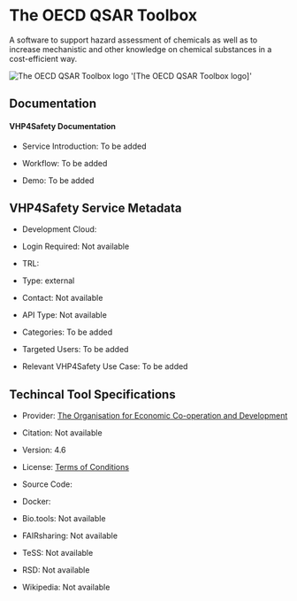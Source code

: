 
# The OECD QSAR Toolbox

<!--- This file is autogenerated. Edit oecd_qsar_toolbox.json to make changes in this page. ---> 

A software to support hazard assessment of chemicals as well as to increase mechanistic and other knowledge on chemical substances in a cost-efficient way.

![The OECD QSAR Toolbox logo](https://raw.githubusercontent.com/VHP4Safety/cloud/main/docs/service/oecd_qsar_toolbox.png) '[The OECD QSAR Toolbox logo]'

## Documentation

#### VHP4Safety Documentation

* Service Introduction: To be added

* Workflow: To be added

* Demo: To be added

<h4 id='tess-widget-materials-header'></h4>

<div id='tess-widget-materials-list' class='tess-widget tess-widget-list'></div>
<script>
  function initTeSSWidgets() {
    var query = 'oecd_qsar_toolbox';
    if (query.trim() != '') {
      TessWidget.Materials(document.getElementById('tess-widget-materials-list'),
                           'SimpleList',
                           {
                             opts: {
                               enableSearch: false
                             },
                             params: {
                               pageSize: 5,
                               q: query
                             }
                           });
      document.getElementById('tess-widget-materials-header').innerHTML = 'Documentation from ELIXIR TeSS'
    }
}
</script>
<script async='' defer='' src='https://elixirtess.github.io/TeSS_widgets/components/js/tess-widget-standalone.js' onload='initTeSSWidgets()'></script>

## VHP4Safety Service Metadata

* Development Cloud: []() 

* Login Required: Not available

* TRL: 

* Type: external

* Contact: Not available

* API Type: Not available

* Categories: To be added

* Targeted Users: To be added

* Relevant VHP4Safety Use Case: To be added

## Techincal Tool Specifications

* Provider: [The Organisation for Economic Co-operation and Development](https://www.oecd.org/)

* Citation: Not available

* Version: 4.6

* License: [Terms of Conditions](https://www.oecd.org/termsandconditions/)

* Source Code: []()

* Docker: []()

* Bio.tools: Not available

* FAIRsharing: Not available

* TeSS: Not available

* RSD: Not available

* Wikipedia: Not available

<script type="application/ld+json">
  {
    "@context": "https://schema.org/",
    "@type": "SoftwareApplication",
    "http://purl.org/dc/terms/conformsTo": {
      "@type": "CreativeWork", "@id": "https://bioschemas.org/profiles/ComputationalTool/1.0-RELEASE"
    },
    "@id" : "https://vhp4safety.github.io/cloud/service/oecd_qsar_toolbox",
    "name": "The OECD QSAR Toolbox",
    "description": "A software to support hazard assessment of chemicals as well as to increase mechanistic and other knowledge on chemical substances in a cost-efficient way.",
    "url": ""
  }
</script>
